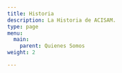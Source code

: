 ```yaml
---
title: Historia
description: La Historia de ACISAM.
type: page
menu:
  main:
    parent: Quienes Somos
weight: 2

---
```

